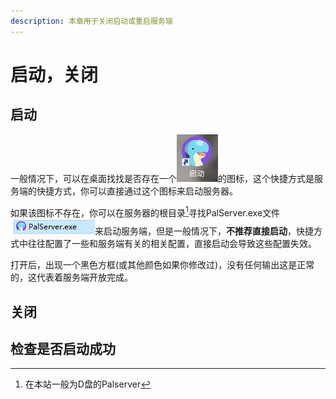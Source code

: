 ```yaml
---
description: 本章用于关闭启动或重启服务端
---
```


# 启动，关闭

## 启动

一般情况下，可以在桌面找找是否存在一个![](<../../../.gitbook/assets/image (48).png>)的图标，这个快捷方式是服务端的快捷方式，你可以直接通过这个图标来启动服务器。

如果该图标不存在，你可以在服务器的根目录[^1]寻找PalServer.exe文件![](<../../../.gitbook/assets/image (49).png>)来启动服务端，但是一般情况下，**不推荐直接启动**，快捷方式中往往配置了一些和服务端有关的相关配置，直接启动会导致这些配置失效。

打开后，出现一个黑色方框(或其他颜色如果你修改过)，没有任何输出这是正常的，这代表着服务端开放完成。



## 关闭

## 检查是否启动成功





[^1]: 在本站一般为D盘的Palserver
